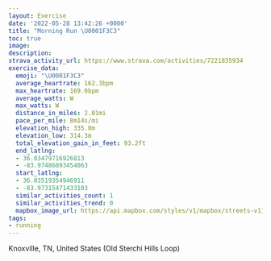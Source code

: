 ```yaml
---
layout: Exercise
date: '2022-05-28 13:42:26 +0000'
title: "Morning Run \U0001F3C3"
toc: true
image:
description:
strava_activity_url: https://www.strava.com/activities/7221835934
exercise_data:
  emoji: "\U0001F3C3"
  average_heartrate: 162.3bpm
  max_heartrate: 169.0bpm
  average_watts: W
  max_watts: W
  distance_in_miles: 2.01mi
  pace_per_mile: 8m14s/mi
  elevation_high: 335.0m
  elevation_low: 314.3m
  total_elevation_gain_in_feet: 93.2ft
  end_latlng:
  - 36.03479716926813
  - -83.97486093454063
  start_latlng:
  - 36.03519354946911
  - -83.97315471433103
  similar_activities_count: 1
  similar_activities_trend: 0
  mapbox_image_url: https://api.mapbox.com/styles/v1/mapbox/streets-v11/static/path-5+787af2-1.0(%7Db%7DzEf_p_OCEM%5DIaAMg%40iA_CUy%40Uc%40g%40uAwAoDs%40%7BAYW%5BO%5DGaA%40eAJ%5BHk%40Xw%40r%40%5BPg%40J%5B%3FyCWm%40AG%3FIFEj%40%3Fz%40Fb%40J%60%40pA%7CBvBjD%5Eh%40lAvB%60AxAP%5EfA~AxAnDTp%40r%40nBTb%40t%40bAh%40bAbBfCPJPFVAPIXSl%40w%40%7C%40s%40nAwALED%3FDFTh%40fAfBHXAJEFu%40l%40UVYn%40IVEj%40%3F%60%40Hl%40Nd%40%5EpAdApCjDvGRVXNf%40Hl%40EXMh%40i%40Ry%40Ba%40%3Fc%40WmBi%40gCQoA%5DoB%5BuAYo%40oB%7BCQe%40g%40J%5D%5EOHGAKKUe%40cBmCUe%40GWUkAWuB),pin-s-s+e5b22e(-83.97316,36.03519),pin-s-f+89ae00(-83.97486999999994,36.03478999999998)/auto/800x800?access_token=pk.eyJ1Ijoiam9zaGJlY2ttYW4iLCJhIjoiY205eWR2aDd1MWZ6djJrbXc4a3M0bWZleiJ9.XiG9OWkNcZk2QzjJbxLB4A
tags:
- running
---
```




Knoxville, TN, United States (Old Sterchi Hills Loop)
